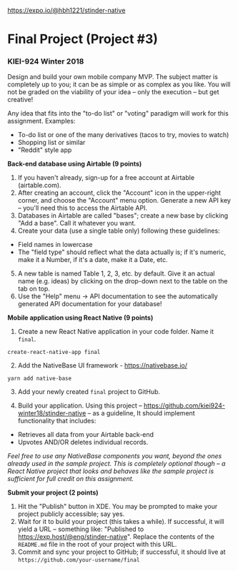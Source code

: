 https://expo.io/@hbh1221/stinder-native


# Final Project (Project #3)
### KIEI-924 Winter 2018

Design and build your own mobile company MVP. The subject matter is completely up to you; it can be as simple or as complex as you like. You will not be graded on the viability of your idea – only the execution – but get creative!

Any idea that fits into the "to-do list" or "voting" paradigm will work for this assignment. Examples:

- To-do list or one of the many derivatives (tacos to try, movies to watch)
- Shopping list or similar
- "Reddit" style app

**Back-end database using Airtable (9 points)**

1. If you haven't already, sign-up for a free account at Airtable (airtable.com).
2. After creating an account, click the "Account" icon in the upper-right corner, and choose the "Account" menu option. Generate a new API key – you'll need this to access the Airtable API.
3. Databases in Airtable are called "bases"; create a new base by clicking "Add a base". Call it whatever you want.
4. Create your data (use a single table only) following these guidelines:
  - Field names in lowercase
  - The "field type" should reflect what the data actually is; if it's numeric, make it a Number, if it's a date, make it a Date, etc.
5. A new table is named Table 1, 2, 3, etc. by default. Give it an actual name (e.g. ideas) by clicking on the drop-down next to the table on the tab on top.
6. Use the "Help" menu -> API documentation to see the automatically generated API documentation for your database!

**Mobile application using React Native (9 points)**

1. Create a new React Native application in your code folder. Name it `final`.

`create-react-native-app final`

2. Add the NativeBase UI framework - https://nativebase.io/

`yarn add native-base`

3. Add your newly created `final` project to GitHub.

4. Build your application. Using this project – https://github.com/kiei924-winter18/stinder-native – as a guideline, It should implement functionality that includes:
  - Retrieves all data from your Airtable back-end
  - Upvotes AND/OR deletes individual records.

*Feel free to use any NativeBase components you want, beyond the ones already used in the sample project. This is completely optional though – a React Native project that looks and behaves like the sample project is sufficient for full credit on this assignment.*

**Submit your project (2 points)**

1. Hit the "Publish" button in XDE. You may be prompted to make your project publicly accessible; say yes.
2. Wait for it to build your project (this takes a while). If successful, it will yield a URL – something like: "Published to https://exp.host/@eng/stinder-native". Replace the contents of the `README.md` file in the root of your project with this URL.
3. Commit and sync your project to GitHub; if successful, it should live at `https://github.com/your-username/final`
